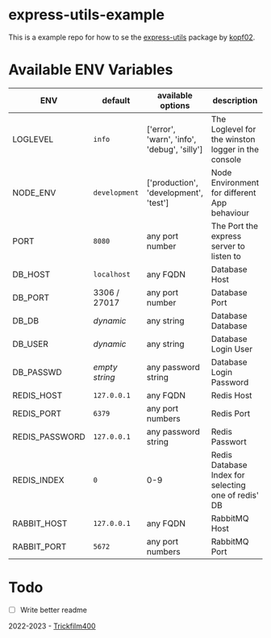 # express-utils-example

This is a example repo for how to se the [express-utils](https://github.com/Kopf02/express-utils) package by [kopf02](https://github.com/kopf02).


# Available ENV Variables
| ENV            | default        | available options                           | description                                         |
|----------------|----------------|---------------------------------------------|-----------------------------------------------------|
| LOGLEVEL       | `info`         | ['error', 'warn', 'info', 'debug', 'silly'] | The Loglevel for the winston logger in the console  |
| NODE_ENV       | `development`  | ['production', 'development', 'test']       | Node Environment for different App behaviour        |
| PORT           | `8080`         | any port number                             | The Port the express server to listen to            |
| DB_HOST        | `localhost`    | any FQDN                                    | Database Host                                       |
| DB_PORT        | 3306 / 27017   | any port number                             | Database Port                                       |
| DB_DB          | _dynamic_      | any string                                  | Database Database                                   |
| DB_USER        | _dynamic_      | any string                                  | Database Login User                                 |
| DB_PASSWD      | _empty string_ | any password string                         | Database Login Password                             |
| REDIS_HOST     | `127.0.0.1`    | any FQDN                                    | Redis Host                                          |
| REDIS_PORT     | `6379`         | any port numbers                            | Redis Port                                          |
| REDIS_PASSWORD | `127.0.0.1`    | any password string                         | Redis Passwort                                      |
| REDIS_INDEX    | `0`            | 0-9                                         | Redis Database Index for selecting one of redis' DB |
| RABBIT_HOST    | `127.0.0.1`    | any FQDN                                    | RabbitMQ Host                                       |
| RABBIT_PORT    | `5672`         | any port numbers                            | RabbitMQ Port                                       |


# Todo
- [ ] Write better readme


2022-2023 - [Trickfilm400](https://github.com/trickfilm400)
